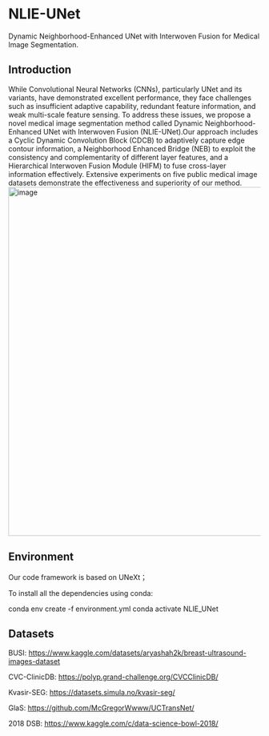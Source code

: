 # NLIE-UNet
Dynamic Neighborhood-Enhanced UNet with Interwoven Fusion for Medical lmage Segmentation.
## Introduction
While Convolutional Neural Networks (CNNs), particularly UNet and its variants, have demonstrated excellent performance, they face challenges such as insufficient adaptive capability, redundant feature information, and weak multi-scale feature sensing. To address these issues, we propose a novel medical image segmentation method called Dynamic Neighborhood-Enhanced UNet with Interwoven Fusion (NLIE-UNet).Our approach includes a Cyclic Dynamic Convolution Block (CDCB) to adaptively capture edge contour information, a Neighborhood Enhanced Bridge (NEB) to exploit the consistency and complementarity of different layer features, and a Hierarchical Interwoven Fusion Module (HIFM) to fuse cross-layer information effectively. Extensive experiments on five public medical image datasets demonstrate the effectiveness and superiority of our method.
<img width="697" alt="image" src="https://github.com/user-attachments/assets/22adc429-30c8-4e7e-a745-bc94cc0f2abd"> 
## Environment
Our code framework is based on UNeXt；

To install all the dependencies using conda:

conda env create -f environment.yml
conda activate NLIE_UNet
## Datasets

BUSI: https://www.kaggle.com/datasets/aryashah2k/breast-ultrasound-images-dataset

CVC-ClinicDB: https://polyp.grand-challenge.org/CVCClinicDB/

Kvasir-SEG: https://datasets.simula.no/kvasir-seg/

GlaS: https://github.com/McGregorWwww/UCTransNet/

2018 DSB: https://www.kaggle.com/c/data-science-bowl-2018/

